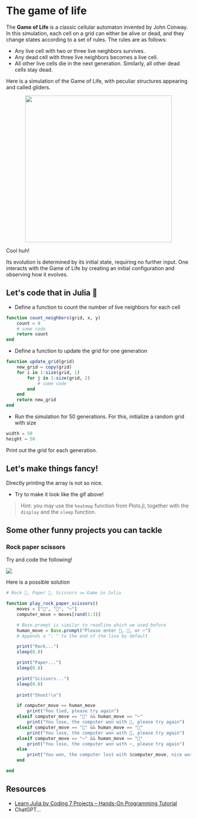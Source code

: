 # The game of life

The **Game of Life** is a classic cellular automaton invented by John Conway. In this simulation, each cell on a grid can either be alive or dead, and they change states according to a set of rules. The rules are as follows:

- Any live cell with two or three live neighbors survives.
- Any dead cell with three live neighbors becomes a live cell.
- All other live cells die in the next generation. Similarly, all other dead cells stay dead.

Here is a simulation of the Game of Life, with peculiar structures appearing and called gliders.

<div align="center"><img src="https://upload.wikimedia.org/wikipedia/commons/e/e5/Gospers_glider_gun.gif" width="400"></img> </div>

Cool huh!

Its evolution is determined by its initial state, requiring no further input. One interacts with the Game of Life by creating an initial configuration and observing how it evolves.

## Let's code that in Julia 🫵

- Define a function to count the number of live neighbors for each cell

```julia
function count_neighbors(grid, x, y)
    count = 0
    # some code
    return count
end

```

- Define a function to update the grid for one generation

```julia
function update_grid(grid)
    new_grid = copy(grid)
    for i in 1:size(grid, 1)
        for j in 1:size(grid, 2)
            # some code
        end
    end
    return new_grid
end
```

- Run the simulation for 50 generations. For this, initialize a random grid with size 
```julia
width = 50
height = 50
```
Print out the grid for each generation.

## Let's make things fancy!
Directly printing the array is not so nice. 
- Try to make it look like the gif above!
> Hint: you may use the `heatmap` function from Plots.jl, together with the `display` and the `sleep` function.

## Some other funny projects you can tackle

### Rock paper scissors

Try and code the following!

![](https://www.freecodecamp.org/news/content/images/2022/10/1-406j3f0e3nN-VxRJUUtK7A.gif)

Here is a possible solution

```julia
# Rock 🗿, Paper 📃, Scissors ✂️ Game in Julia

function play_rock_paper_scissors()
    moves = ["🗿", "📃", "✂️"]
    computer_move = moves[rand(1:3)]

    # Base.prompt is similar to readline which we used before
    human_move = Base.prompt("Please enter 🗿, 📃, or ✂️")
    # Appends a ": " to the end of the line by default

    print("Rock...")
    sleep(0.8)

    print("Paper...")
    sleep(0.8)

    print("Scissors...")
    sleep(0.8)
    
    print("Shoot!\n")

    if computer_move == human_move
        print("You tied, please try again")
    elseif computer_move == "🗿" && human_move == "✂️"
        print("You lose, the computer won with 🗿, please try again")
    elseif computer_move == "📃" && human_move == "🗿"
        print("You lose, the computer won with 📃, please try again")
    elseif computer_move == "✂️" && human_move == "📃"
        print("You lose, the computer won with ✂️, please try again")
    else
        print("You won, the computer lost with $computer_move, nice work!")
    end

end
```

## Resources
- [Learn Julia by Coding 7 Projects – Hands-On Programming Tutorial](https://www.freecodecamp.org/news/learn-julia-by-coding-7-projects/)
- ChatGPT...